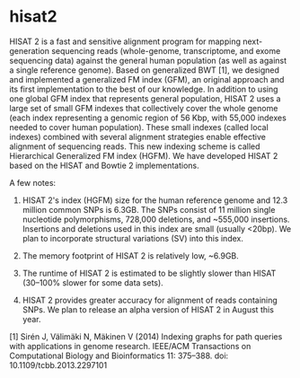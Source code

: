 # hisat2 
HISAT 2 is a fast and sensitive alignment program for mapping next-generation sequencing reads (whole-genome, transcriptome, and exome sequencing data) against the general human population (as well as against a single reference genome). Based on generalized BWT [1], we designed and implemented a generalized FM index (GFM), an original approach and its first implementation to the best of our knowledge. In addition to using one global GFM index that represents general population, HISAT 2 uses a large set of small GFM indexes that collectively cover the whole genome (each index representing a genomic region of 56 Kbp, with 55,000 indexes needed to cover human population). These small indexes (called local indexes) combined with several alignment strategies enable effective alignment of sequencing reads. This new indexing scheme is called Hierarchical Generalized FM index (HGFM). We have developed HISAT 2 based on the HISAT and Bowtie 2 implementations.

A few notes: 

1) HISAT 2's index (HGFM) size for the human reference genome and 12.3 million common SNPs is 6.3GB. The SNPs consist of 11 million single nucleotide polymorphisms, 728,000 deletions, and ~555,000 insertions. Insertions and deletions used in this index are small (usually <20bp). We plan to incorporate structural variations (SV) into this index.

2) The memory footprint of HISAT 2 is relatively low, ~6.9GB.

3) The runtime of HISAT 2 is estimated to be slightly slower than HISAT (30–100% slower for some data sets).

4) HISAT 2 provides greater accuracy for alignment of reads containing SNPs.
We plan to release an alpha version of HISAT 2 in August this year.


[1] Sirén J, Välimäki N, Mäkinen V (2014) Indexing graphs for path queries with applications in genome research. IEEE/ACM Transactions on Computational Biology and Bioinformatics 11: 375–388. doi: 10.1109/tcbb.2013.2297101 
